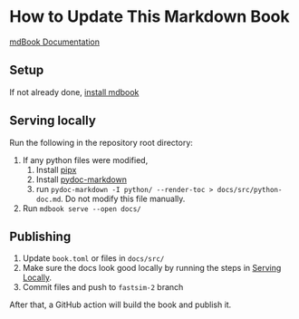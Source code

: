 # How to Update This Markdown Book

[mdBook Documentation](https://rust-lang.github.io/mdBook/)

## Setup

If not already done, [install mdbook](https://rust-lang.github.io/mdBook/guide/installation.html)

## Serving locally
Run the following in the repository root directory: 
1. If any python files were modified, 
    1. Install [pipx](https://github.com/pypa/pipx#install-pipx)
    1. Install [pydoc-markdown](https://niklasrosenstein.github.io/pydoc-markdown/#installation-)
    1. run `pydoc-markdown -I python/ --render-toc > docs/src/python-doc.md`. Do not modify this file manually. 
1. Run `mdbook serve --open docs/`

## Publishing
1. Update `book.toml` or files in `docs/src/`
1. Make sure the docs look good locally by running the steps in [Serving Locally](#serving-locally).
1. Commit files and push to `fastsim-2` branch

After that, a GitHub action will build the book and publish it.
